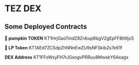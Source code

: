 # TEZ DEX

## Some Deployed Contracts
**🎃 pumpkin TOKEN**
KT1HrjGaoTmdZ8Znbup6bgV2gEpFF8tt9jo5

**🫰 LP Token**
KT1AEd7ZCSdpZhNNnEwZU9sNFSkib2s7e61f

**DEX Address**
KT1FFoWsyFH7rJGxogvPRRuu8MwskY6Asags
